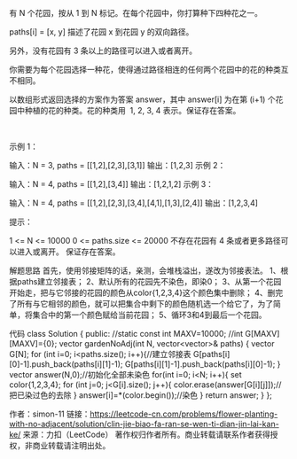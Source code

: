 有 N 个花园，按从 1 到 N 标记。在每个花园中，你打算种下四种花之一。

paths[i] = [x, y] 描述了花园 x 到花园 y 的双向路径。

另外，没有花园有 3 条以上的路径可以进入或者离开。

你需要为每个花园选择一种花，使得通过路径相连的任何两个花园中的花的种类互不相同。

以数组形式返回选择的方案作为答案 answer，其中 answer[i] 为在第 (i+1) 个花园中种植的花的种类。花的种类用  1, 2, 3, 4 表示。保证存在答案。

 

示例 1：

输入：N = 3, paths = [[1,2],[2,3],[3,1]]
输出：[1,2,3]
示例 2：

输入：N = 4, paths = [[1,2],[3,4]]
输出：[1,2,1,2]
示例 3：

输入：N = 4, paths = [[1,2],[2,3],[3,4],[4,1],[1,3],[2,4]]
输出：[1,2,3,4]
 

提示：

1 <= N <= 10000
0 <= paths.size <= 20000
不存在花园有 4 条或者更多路径可以进入或离开。
保证存在答案。



解题思路
首先，使用邻接矩阵的话，亲测，会堆栈溢出，遂改为邻接表法。
1、根据paths建立邻接表；
2、默认所有的花园先不染色，即染0；
3、从第一个花园开始走，把与它邻接的花园的颜色从color{1,2,3,4}这个颜色集中删除；
4、删完了所有与它相邻的颜色，就可以把集合中剩下的颜色随机选一个给它了，为了简单，将集合中的第一个颜色赋给当前花园；
5、循环3和4到最后一个花园。

代码
class Solution {
public:
    //static const int MAXV=10000;
    //int G[MAXV][MAXV]={0};
    vector<int> gardenNoAdj(int N, vector<vector<int>>& paths) {
        vector<int> G[N];
        for (int i=0; i<paths.size(); i++){//建立邻接表
            G[paths[i][0]-1].push_back(paths[i][1]-1);
            G[paths[i][1]-1].push_back(paths[i][0]-1);
        }
        vector<int> answer(N,0);//初始化全部未染色
        for(int i=0; i<N; i++){
            set<int> color{1,2,3,4};
            for (int j=0; j<G[i].size(); j++){
                color.erase(answer[G[i][j]]);//把已染过色的去除
            }
            answer[i]=*(color.begin());//染色
        }
        return answer;
    }
};

作者：simon-11
链接：https://leetcode-cn.com/problems/flower-planting-with-no-adjacent/solution/clin-jie-biao-fa-ran-se-wen-ti-dian-jin-lai-kan-ke/
来源：力扣（LeetCode）
著作权归作者所有。商业转载请联系作者获得授权，非商业转载请注明出处。